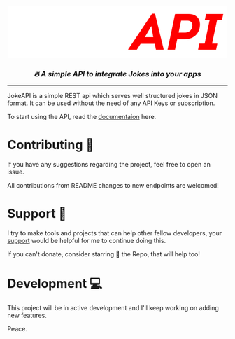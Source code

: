<p align="center">
  <img src="https://github.com/TheFallen-Cat/Joke-API/blob/master/static/images/newlogo.svg" alt="JokeAPI"/>
</p>

<h3 align=center> <i>  <i> 🔥 </i> A simple API to integrate Jokes into your apps</i> </h3>

---

<p> JokeAPI is a simple REST api which serves well structured jokes in JSON format. It can be used without the need of any API Keys or subscription.

<p>To start using the API, read the <a href="https://jokeapi.ddns.net">documentaion</a> here.

<h1>Contributing 🤝</h1>

<p>If you have any suggestions regarding the project, feel free to open an issue.</p>

<p>All contributions from README changes to new endpoints are welcomed!

<h1>Support 🙏</h1>

<p>I try to make tools and projects that can help other fellow developers, your <a href=https://ko-fi.com/abhayshukla>support</a> would be helpful for me to continue doing this.</p>

<p>If you can't donate, consider starring 🌟 the Repo, that will help too!<p>

<h1>Development 💻 </h1>

<p>This project will be in active development and I'll keep working on adding new features.</p>

<p>Peace.</p>
